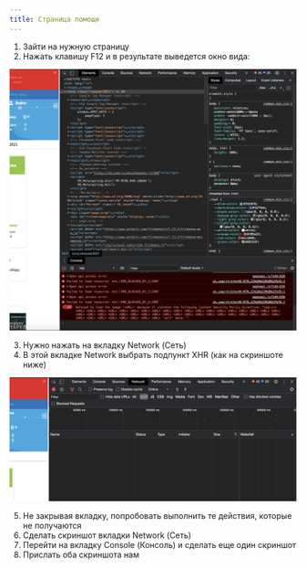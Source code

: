 ```yaml
---
title: Страница помощи
---
```


1) Зайти на нужную страницу    
2) Нажать клавишу F12 и в результате выведется окно вида:

![console](/img/browser1.png)
    
3) Нужно нажать на вкладку Network (Сеть)    
4) В этой вкладке Network выбрать подпункт XHR (как на скриншоте ниже)

![console](/img/browser2.png)

5) Не закрывая вкладку, попробовать выполнить те действия, которые не получаются    
6) Сделать скриншот вкладки Network (Сеть)      
7) Перейти на вкладку Console (Консоль) и сделать еще один скриншот    
8) Прислать оба скриншота нам    

    
